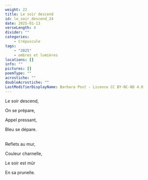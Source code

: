 ```yaml
---
weight: 22
title: Le soir descend
id: le_soir_descend_24
date: 2025-01-13
verseLength: 4
divider: ""
categories:
    - Crépuscule
tags:
    - "2025"
    - ombres et lumières
locations: []
info: ""
pictures: []
poemType: ""
acrostiche: ""
doubleAcrostiche: ""
LastModifierDisplayName: Barbara Post - Licence CC BY-NC-ND 4.0
---
```

Le soir descend,

On se prépare,

Appel pressant,

Bleu se dépare.

 \
Reflets au mur,

Couleur charnelle,

Le soir est mûr

En sa prunelle.

